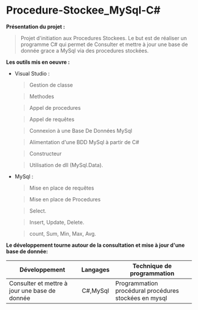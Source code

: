 # Procedure-Stockee_MySql-C#

**Présentation du projet :**
>Projet d'initiation aux Procedures Stockees.
>Le but est de réaliser un programme C# qui permet de Consulter et mettre à jour une base de donnée grace a MySql via des procedures stockées.


**Les outils mis en oeuvre :**

* Visual Studio :
  >Gestion de classe
  
  >Methodes 
  
  >Appel de procedures 
  
  >Appel de requêtes 
  
  >Connexion à une Base De Données MySql 
  
  >Alimentation d'une BDD MySql à partir de C#
  
  >Constructeur
  
  >Utilisation de dll (MySql.Data).
  
* MySql :
  >Mise en place de requêtes 
  
  >Mise en place de Procedures
  
  >Select.
  
  >Insert, Update, Delete.
  
  >count, Sum, Min, Max, Avg.

**Le développement tourne autour de la consultation et mise à jour d'une base de donnée:**

|Développement                                |Langages |Technique de programmation                           |
|---------------------------------------------|:-------:|-----------------------------------------------------|
|Consulter et mettre à jour une base de donnée|C#,MySql |Programmation procédural procédures stockées en mysql|




